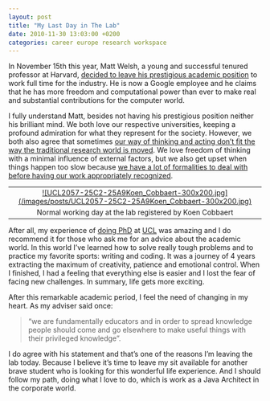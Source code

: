 ```yaml
---
layout: post
title: "My Last Day in The Lab"
date: 2010-11-30 13:03:00 +0200
categories: career europe research workspace
---
```


In November 15th this year, Matt Welsh, a young and successful tenured professor at Harvard, <a href="http://matt-welsh.blogspot.com/2010/11/why-im-leaving-harvard.html">decided to leave his prestigious academic position</a> to work full time for the industry. He is now a Google employee and he claims that he has more freedom and computational power than ever to make real and substantial contributions for the computer world.

I fully understand Matt, besides not having his prestigious position neither his brilliant mind. We both love our respective universities, keeping a profound admiration for what they represent for the society. However, we both also agree that sometimes <a href="http://69.89.31.239/~hildeber/?p=92">our way of thinking and acting don’t fit the way the traditional research world is moved</a>. We love freedom of thinking with a minimal influence of external factors, but we also get upset when things happen too slow because <a href="http://69.89.31.239/~hildeber/?p=62">we have a lot of formalities to deal with before having our work appropriately recognized</a>.

<table align="center" cellpadding="0" cellspacing="0" style="margin-left: auto; margin-right: auto; text-align: center;">
<tbody>
<tr>
<td style="text-align: center;"><a href="http://69.89.31.239/~hildeber/wp-content/uploads/2010/11/UCL2057-25C2-25A9Koen_Cobbaert.jpg" style="margin-left: auto; margin-right: auto;">![UCL2057-25C2-25A9Koen_Cobbaert-300x200.jpg](/images/posts/UCL2057-25C2-25A9Koen_Cobbaert-300x200.jpg)</a></td>
</tr>
<tr>
<td style="text-align: center;">Normal working day at the lab registered by Koen Cobbaert</td>
</tr>
</tbody>
</table>
After all, my experience of <a href="http://69.89.31.239/~hildeber/?p=59">doing PhD</a> at <a href="http://www.uclouvain.be/">UCL</a> was amazing and I do recommend it for those who ask me for an advice about the academic world. In this world I’ve learned how to solve really tough problems and to practice my favorite sports: writing and coding. It was a journey of 4 years extracting the maximum of creativity, patience and emotional control. When I finished, I had a feeling that everything else is easier and I lost the fear of facing new challenges. In summary, life gets more exciting.

After this remarkable academic period, I feel the need of changing in my heart. As my adviser said once:

> “we are fundamentally educators and in order to spread knowledge people should come and go elsewhere to make useful things with their privileged knowledge”.


I do agree with his statement and that’s one of the reasons I’m leaving the lab today. Because I believe it’s time to leave my sit available for another brave student who is looking for this wonderful life experience. And I should follow my path, doing what I love to do, which is work as a Java Architect in the corporate world.

